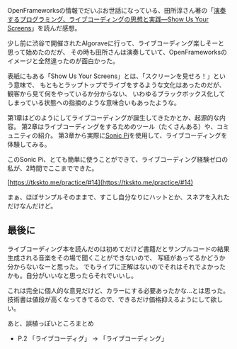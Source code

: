 OpenFrameworksの情報でだいぶお世話になっている、田所淳さん著の「[演奏するプログラミング、ライブコーディングの思想と実践―Show Us Your Screens](https://www.amazon.co.jp/dp/B07L8ZJMNS/)」を読んだ感想。

少し前に渋谷で開催されたAlgoraveに行って、ライブコーディング楽しそーと思って始めたのだが、
その時も田所さんは演奏していて、OpenFrameworksのイメージと全然違ったのが面白かった。

表紙にもある「Show Us Your Screens」とは、「スクリーンを見せろ！」という意味で、
もともとラップトップでライブをするような文化はあったのだが、観客から見て何をやっているか分からない、
いわゆるブラックボックス化してしまっている状態への指摘のような意味合いもあったような。

第1章はどのようにしてライブコーディングが誕生してきたかとか、起源的な内容。
第2章はライブコーディングをするためのツール（たくさんある）や、コミュニティの紹介。
第3章から実際に[Sonic Pi](https://sonic-pi.net/)を使用して、ライブコーディングを体験してみる。

このSonic Pi、とても簡単に使うことができて、ライブコーディング経験ゼロの私が、2時間でここまでできた。

[https://tkskto.me/practice/#14](https://tkskto.me/practice/#14)

まぁ、ほぼサンプルそのままで、すこし自分なりにハットとか、スネアを入れただけなんだけど。


## 最後に

ライブコーディング本を読んだのは初めてだけど書籍だとサンプルコードの結果生成される音楽をその場で聞くことができないので、
写経があってるかどうか分からないなーと思った。
でもライブに正解はないのでそれはそれでよかったかも。自分がいいなと思ったらそれでいいし。

これは完全に個人的な意見だけど、カラーにする必要あったかな…とは思った。
技術書は値段が高くなってきてるので、できるだけ価格抑えるようにして欲しい。

あと、誤植っぽいところまとめ

- P.2 「ライブコーディグ」 -> 「ライブコーディング」
